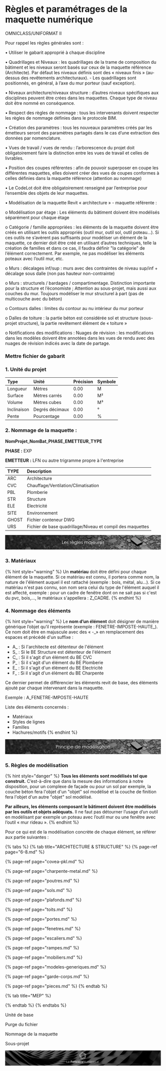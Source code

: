 # Règles et paramétrages de la maquette numérique


  
OMNICLASS/UNIFORMAT II

Pour rappel les règles générales sont :

•         Utiliser le gabarit approprié à chaque discipline

•         Quadrillages et Niveaux : les quadrillages de la trame de composition du bâtiment et les niveaux seront basés sur ceux de la maquette référence \(Architecte\). Par défaut les niveaux définis sont des « niveaux finis » \(au-dessus des revêtements architecturaux\). - Les quadrillages sont positionnés, en général, à l’axe du mur porteur \(sauf exception\).

•         Niveaux architecture/niveaux structure : d’autres niveaux spécifiques aux disciplines peuvent être crées dans les maquettes. Chaque type de niveau doit être nommé en conséquence.

•         Respect des règles de nommage : tous les intervenants doivent respecter les règles de nommage définies dans le protocole BIM.

•         Création des paramètres : tous les nouveaux paramètres créés par les émetteurs seront des paramètres partagés dans le cas d’une extraction des données par nomenclature.

•         Vues de travail / vues de rendu : l’arborescence du projet doit obligatoirement faire la distinction entre les vues de travail et celles de livrables.

•         Position des coupes référentes : afin de pouvoir superposer en coupe les différentes maquettes, elles doivent créer des vues de coupes conformes à celles définies dans la maquette référence \(attention au nommage\)

•         Le CodeLot doit être obligatoirement renseigné par l’entreprise pour l’ensemble des objets de leur maquettes.

•         Modélisation de la maquette Revit « architecture » - maquette référente :

o   Modélisation par étage : Les éléments du bâtiment doivent être modélisés séparément pour chaque étage

o   Catégorie / famille appropriées : les éléments de la maquette doivent être créés en utilisant les outils appropriés \(outil mur, outil sol, outil poteau…\). Si ces outils ne s’avèrent pas suffisants pour modéliser un élément de la maquette, ce dernier doit être créé en utilisant d’autres techniques, telle la création de familles et dans ce cas, il faudra définir "la catégorie" de l’élément correctement. Par exemple, ne pas modéliser les éléments poteaux avec l’outil mur, etc.

o   Murs : décalages inf/sup : murs avec des contraintes de niveau sup/inf + décalage sous dalle \(non pas hauteur non-contrainte\)

o   Murs : structurels / bardages / compartimentage. Distinction importante pour la structure et l’économiste ; Attention au sous-projet, mais aussi aux couches du mur. Toujours modéliser le mur structurel à part \(pas de multicouche avec du béton\)

o   Contours dalles : limites du contour au nu intérieur du mur porteur

o   Dalles de toiture : la partie béton est considérée sol et structure \(sous-projet structure\), la partie revêtement élément de « toiture »

o   Notifications des modifications : Nuages de révision : les modifications dans les modèles doivent être annotées dans les vues de rendu avec des nuages de révision indicés avec la date de partage.

### Mettre fichier de gabarit

### 

### 1. Unité du projet

| Type | Unité | Précision | Symbole |
| :--- | :--- | :--- | :--- |
| Longueur | Mètres | 0.00 | M |
| Surface | Mètres carrés | 0.00 | M² |
| Volume | Mètres cubes | 0.00 | M³ |
| Inclinaison | Degrés décimaux | 0.00 | ° |
| Pente | Pourcentage | 0.00 | % |

### 2. Nommage de la maquette :

**NomProjet**\_**NomBat**\_**PHASE**\_**EMETTEUR**\_**TYPE**

**PHASE :** EXP

**EMETTEUR :** LFN ou autre trigramme propre à l'entreprise

| TYPE | Description |
| :--- | :--- |
| ARC | Architecture |
| CVC | Chauffage/Ventilation/Climatisation |
| PBL | Plomberie |
| STR | Structure |
| ELE | Electricité |
| SITE | Environnement |
| GHOST | Fichier conteneur DWG |
| URS | Fichier de base quadrillage/Niveau et compil des maquettes |

![](../../.gitbook/assets/regles-majeures.png)

### 3. Matériaux

{% hint style="warning" %}
Un **matériau** doit être défini pour chaque élément de la maquette. Si ce matériau est connu, il portera comme nom, la nature de l'élément auquel il est rattaché \(exemple : bois, métal, alu…\). Si ce matériau n'est pas connu, son nom sera celui du type de l'élément auquel il est affecté, exemple : pour un cadre de fenêtre dont on ne sait pas si c'est du pvc, bois,..., le matériaux s'appellera : Z\_CADRE.
{% endhint %}

### 4. Nommage des éléments

{% hint style="warning" %}
Le **nom d’un élément** doit désigner de manière générique l’objet qu’il représente \(exemple : FENETRE-IMPOSTE-HAUTE_\). Ce nom doit être en majuscule avec des « -_» en remplacement des espaces et précédé d'un suffixe :

* A\_ : Si l'architecte est détenteur de l'élément
* S\_ : Si le BE Structure est détenteur de l'élément
* C\_ : Si il s'agit d'un élément du BE CVC
* P\_ : Si il s'agit d'un élément du BE Plomberie
* E\_ : Si il s'agit d'un élément du BE Electricité
* F\_ : Si il s'agit d'un élément du BE Charpente

Ce dernier permet de différencier les éléments revit de base, des éléments ajouté par chaque intervenant dans la maquette.

Exemple : A\_FENETRE-IMPOSTE-HAUTE

Liste des éléments concernés :

* Matériaux
* Styles de lignes
* Familles
* Hachures/motifs
{% endhint %}

![](../../.gitbook/assets/principe-de-mod.png)

### 5. Règles de modélisation

{% hint style="danger" %}
**Tous les éléments sont modélisés tel que construit.** C’est-à-dire que dans la mesure des informations à notre disposition, pour un complexe de façade ou pour un sol par exemple, la couche béton fera l'objet d'un "objet" sol modélisé et la couche de finition fera l'objet d'un autre "objet" sol modélisé.

**Par ailleurs, 
les éléments composant le bâtiment doivent être modélisés par les outils et objets adéquats.** Il ne faut pas détourner l’usage d’un outil en modélisant par exemple un poteau avec l’outil mur ou une fenêtre avec l’outil « mur rideau ».
{% endhint %}

Pour ce qui est de la modélisation concrète de chaque élément, se référer aux  partie suivantes :

{% tabs %}
{% tab title="ARCHITECTURE & STRUCTURE" %}
{% page-ref page="6-8.md" %}

{% page-ref page="covea-pkl.md" %}

{% page-ref page="charpente-metal.md" %}

{% page-ref page="poutres.md" %}

{% page-ref page="sols.md" %}

{% page-ref page="plafonds.md" %}

{% page-ref page="toits.md" %}

{% page-ref page="portes.md" %}

{% page-ref page="fenetres.md" %}

{% page-ref page="escaliers.md" %}

{% page-ref page="rampes.md" %}

{% page-ref page="mobiliers.md" %}

{% page-ref page="modeles-generiques.md" %}

{% page-ref page="garde-corps.md" %}

{% page-ref page="pieces.md" %}
{% endtab %}

{% tab title="MEP" %}

{% endtab %}
{% endtabs %}

Unité de base

Purge du fichier

Nommage de la maquette

Sous-projet



![](../../.gitbook/assets/wallpaper_fnum_black.jpg)

